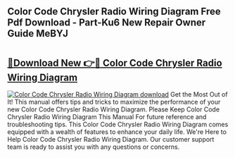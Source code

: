 ## Color Code Chrysler Radio Wiring Diagram Free Pdf Download - Part-Ku6 New Repair Owner Guide MeBYJ

# <h2><a href="http://dfqbneq.blite.top/?on=Color+Code+Chrysler+Radio+Wiring+Diagram">🔗Download New 👉🔴 Color Code Chrysler Radio Wiring Diagram</a></h2>

[![Color Code Chrysler Radio Wiring Diagram download](https://i.imgur.com/lujVjoI.png)](http://dfqbneq.blite.top/?on=Color+Code+Chrysler+Radio+Wiring+Diagram)
Get the Most Out of It! This manual offers tips and tricks to maximize the performance of your new Color Code Chrysler Radio Wiring Diagram. Please Keep Color Code Chrysler Radio Wiring Diagram This Manual For future reference and troubleshooting tips. This Color Code Chrysler Radio Wiring Diagram comes equipped with a wealth of features to enhance your daily life. We're Here to Help Color Code Chrysler Radio Wiring Diagram. Our customer support team is ready to assist you with any questions or concerns.
